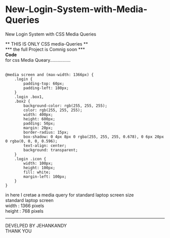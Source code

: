 # New-Login-System-with-Media-Queries
New Login System with CSS Media Queries

** THIS IS ONLY CSS media-Queries ** <br>
*** the full Project is Comnig soon *** <br>
<b> Code </b> <br>
for css Media Queary................
<br><br>

    @media screen and (max-width: 1366px) {
        .login {
            padding-top: 60px;
            padding-left: 180px;
        }
        .login .box1,
        .box2 {
            background-color: rgb(255, 255, 255);
            color: rgb(255, 255, 255);
            width: 400px;
            height: 600px;
            padding: 50px;
            margin: 20px;
            border-radius: 15px;
            box-shadow: 0 4px 8px 0 rgba(255, 255, 255, 0.678), 0 6px 20px 0 rgba(0, 0, 0, 0.596);
            text-align: center;
            background: transparent;
        }
        .login .icon {
            width: 100px;
            height: 100px;
            fill: white;
            margin-left: 100px;
        }
    }

in here I cretae a media query for standard laptop screen size <br>
standard laptop screen <br>
width : 1366 pixels <br>
height : 768 pixels <br>


*************************************************************



DEVELPED BY JEHANKANDY<br>
THANK YOU
